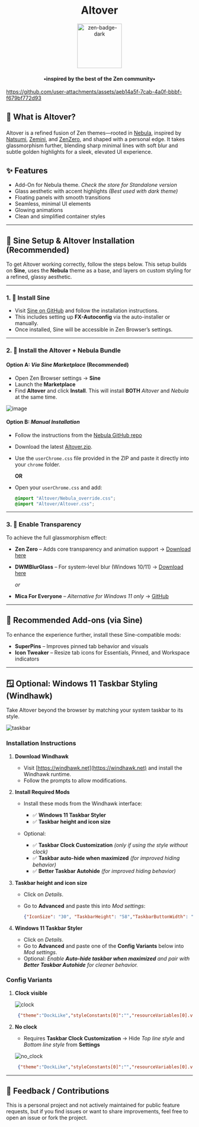 <h1 align="center">Altover</h1>

<div align="center">
    <a href="https://zen-browser.app/">
        <img width="120" alt="zen-badge-dark" src="https://github.com/user-attachments/assets/d6ab3ddf-6630-4062-92d0-22497d2a3f9a" />
    </a>
</div>
<h4 align="center">•inspired by the best of the Zen community•</h4>

https://github.com/user-attachments/assets/aeb14a5f-7cab-4a0f-bbbf-f679bf772d93

<h2 align="left">👀 What is Altover?</h2>

###

Altover is a refined fusion of Zen themes—rooted in [Nebula](https://github.com/JustAdumbPrsn/Zen-Nebula), inspired by [Natsumi](https://github.com/greeeen-dev/natsumi-browser), [Zemini](https://github.com/Mohammed55Z/Zemini), and [ZenZero](https://github.com/sameerasw/ZenZero), and shaped with a personal edge. It takes glassmorphism further, blending sharp minimal lines with soft blur and subtle golden highlights for a sleek, elevated UI experience.

###


## ✨ Features

- Add-On for Nebula theme. _Check the store for Standalone version_
- Glass aesthetic with accent highlights _(Best used with dark theme)_
- Floating panels with smooth transitions
- Seamless, minimal UI elements
- Glowing animations
- Clean and simplified container styles
---

## 💫 Sine Setup & Altover Installation (Recommended)

To get Altover working correctly, follow the steps below. This setup builds on **Sine**, uses the **Nebula** theme as a base, and layers on custom styling for a refined, glassy aesthetic.

---

### 1. 📝 Install Sine

* Visit [Sine on GitHub](https://github.com/CosmoCreeper/Sine/tree/main) and follow the installation instructions.
* This includes setting up **FX-Autoconfig** via the auto-installer or manually.
* Once installed, Sine will be accessible in Zen Browser’s settings.

---

### 2. 💎 Install the Altover + Nebula Bundle

#### Option A: *Via Sine Marketplace* (Recommended)

* Open Zen Browser settings → **Sine**
* Launch the **Marketplace**
* Find **Altover** and click **Install**. This will install **BOTH** _Altover_ and _Nebula_ at the same time.

![image](https://github.com/user-attachments/assets/a6a88c52-011f-46aa-b4be-1f8fd147ac8c)

#### Option B: *Manual Installation*

* Follow the instructions from the [Nebula GitHub repo](https://github.com/JustAdumbPrsn/Zen-Nebula)
* Download the latest [Altover.zip](https://github.com/allecsc/Altover/releases).
* Use the `userChrome.css` file provided in the ZIP and paste it directly into your `chrome` folder.

  **OR**

* Open your `userChrome.css` and add:
     ```css
     @import "Altover/Nebula_override.css";
     @import "Altover/Altover.css";
     ```
---

### 3. 🧊 Enable Transparency

To achieve the full glassmorphism effect:

* **Zen Zero** – Adds core transparency and animation support
  → [Download here](https://www.sameerasw.com/zen)

* **DWMBlurGlass** – For system-level blur (Windows 10/11)
  → [Download here](https://github.com/Maplespe/DWMBlurGlass)

  *or*

* **Mica For Everyone** – *Alternative for Windows 11 only*
  → [GitHub](https://github.com/MicaForEveryone/MicaForEveryone)

---

## 🔧 Recommended Add-ons (via Sine)

To enhance the experience further, install these Sine-compatible mods:

* **SuperPins** – Improves pinned tab behavior and visuals
* **Icon Tweaker** – Resize tab icons for Essentials, Pinned, and Workspace indicators

---

## 🪟 Optional: Windows 11 Taskbar Styling (Windhawk)

Take Altover beyond the browser by matching your system taskbar to its style.


![taskbar](https://github.com/user-attachments/assets/ed59c799-0107-4484-aba6-2a9541c2cd56)


### Installation Instructions

1. **Download Windhawk**
   - Visit [https://windhawk.net](https://windhawk.net) and install the Windhawk runtime.
   - Follow the prompts to allow modifications.

2. **Install Required Mods**
   - Install these mods from the Windhawk interface:
     - ✅ **Windows 11 Taskbar Styler**
     - ✅ **Taskbar height and icon size**
       
   - Optional:
     - ✅ **Taskbar Clock Customization** *(only if using the style without clock)*
     - ✅ **Taskbar auto-hide when maximized** *(for improved hiding behavior)*
     - ✅ **Better Taskbar Autohide** *(for improved hiding behavior)*

3. **Taskbar height and icon size**
   - Click on *Details*.
   - Go to **Advanced** and paste this into *Mod settings*:

     ```json
     {"IconSize": "30", "TaskbarHeight": "58","TaskbarButtonWidth": "44"}
     ```
4. **Windows 11 Taskbar Styler**
   - Click on *Details*.
   - Go to **Advanced** and paste one of the **Config Variants** below into *Mod settings*.
   - Optional: *Enable **Auto-hide taskbar when maximized** and pair with **Better Taskbar Autohide** for cleaner behavior.*
     
### Config Variants

1. **Clock visible**
  
   ![clock](https://github.com/user-attachments/assets/ade75433-7296-4f44-8519-ffb4f75e87e3)

   ```json
    {"theme":"DockLike","styleConstants[0]":"","resourceVariables[0].variableKey":"","resourceVariables[0].value":"","controlStyles[0].target":"Taskbar.TaskListButtonPanel#ExperienceToggleButtonRootPanel","controlStyles[0].styles[0]":"Padding=0,0,0,0","controlStyles[1].target":"Grid#SystemTrayFrameGrid","controlStyles[1].styles[0]":"Background:=<WindhawkBlur BlurAmount=\"3\" TintColor=\"#AARRGGBB\" />","controlStyles[2].target":"Taskbar.AugmentedEntryPointButton > Taskbar.TaskListButtonPanel","controlStyles[2].styles[0]":"Background:=<WindhawkBlur BlurAmount=\"3\" TintColor=\"#AARRGGBB\" />","controlStyles[1].styles[1]":"CornerRadius=15","controlStyles[3].target":"Taskbar.TaskbarFrame > Grid#RootGrid","controlStyles[3].styles[0]":"Background:=<WindhawkBlur BlurAmount=\"3\" TintColor=\"#AARRGGBB\" />","controlStyles[3].styles[1]":"CornerRadius=20","controlStyles[1].styles[2]":"Margin=8,1,127,3","controlStyles[1].styles[3]":"BorderThickness=5,1,5,1","controlStyles[1].styles[4]":"BackgroundSizing=InnerBorderEdge","controlStyles[3].styles[2]":"BorderThickness=5,1,5,1","controlStyles[4].target":"Taskbar.TaskbarFrame#TaskbarFrame","controlStyles[4].styles[0]":"Transform3D:=<CompositeTransform3D TranslateX= \"0\"/>","controlStyles[3].styles[3]":"BorderBrush:=<LinearGradientBrush StartPoint=\"0.5,0\" EndPoint=\"0.5,1\"><GradientStop Offset=\"0\" Color=\"#cccccc\"/><GradientStop Offset=\"1\" Color=\"#262626\"/></LinearGradientBrush>","controlStyles[1].styles[5]":"BorderBrush:=<LinearGradientBrush StartPoint=\"0.5,0\" EndPoint=\"0.5,1\"><GradientStop Offset=\"0\" Color=\"#cccccc\"/><GradientStop Offset=\"1\" Color=\"#262626\"/></LinearGradientBrush>","controlStyles[3].styles[4]":"BackgroundSizing=InnerBorderEdge","controlStyles[3].styles[5]":"Margin=0,1,0,3","controlStyles[3].styles[6]":"Padding=-145,1,12,-2","controlStyles[5].target":"Taskbar.TaskListLabeledButtonPanel@CommonStates > Rectangle#RunningIndicator","controlStyles[5].styles[0]":"Height=44","controlStyles[5].styles[1]":"RadiusX=5","controlStyles[5].styles[2]":"RadiusY=5","controlStyles[5].styles[3]":"StrokeThickness=1.3","controlStyles[5].styles[4]":"Stroke@InactivePointerOver:=<SolidColorBrush Color=\"{ThemeResource SystemAccentColorLight2}\" />","controlStyles[5].styles[5]":"Stroke@InactivePressed:=<SolidColorBrush Color=\"{ThemeResource SystemAccentColorLight3}\" />","controlStyles[5].styles[6]":"Stroke@ActiveNormal:=<LinearGradientBrush StartPoint=\"0.5,0\" EndPoint=\"0.5,1\"><GradientStop Offset=\"0\" Color=\"#f38518\"/><GradientStop Offset=\"1\" Color=\"{ThemeResource SystemAccentColorDark2}\"/></LinearGradientBrush>","controlStyles[5].styles[7]":"Stroke@ActivePointerOver:=<SolidColorBrush Color=\"{ThemeResource SystemAccentColorLight2}\" />","controlStyles[5].styles[8]":"Stroke@ActivePressed:=<SolidColorBrush Color=\"{ThemeResource SystemAccentColorLight3}\" />","controlStyles[5].styles[9]":"Stroke@InactiveNormal:=<LinearGradientBrush StartPoint=\"0.5,0\" EndPoint=\"0.5,1\"><GradientStop Offset=\"0\" Color=\"{ThemeResource SystemAccentColorLight2}\"/><GradientStop Offset=\"1\" Color=\"{ThemeResource SystemAccentColorDark2}\"/></LinearGradientBrush>","controlStyles[5].styles[10]":"Fill:=Transparent","controlStyles[5].styles[11]":"Width=40","controlStyles[5].styles[12]":"Visibility=Visible","controlStyles[7].target":"SystemTray.ChevronIconView","controlStyles[7].styles[0]":"Opacity=0","controlStyles[8].target":"SystemTray.NotifyIconView#NotifyItemIcon","controlStyles[8].styles[0]":"Padding=0","controlStyles[9].target":"SystemTray.OmniButton","controlStyles[9].styles[0]":"Padding=0","controlStyles[10].target":"SystemTray.Stack#ShowDesktopStack","controlStyles[10].styles[0]":"Margin=0,4,10,4","controlStyles[6].target":"SystemTray.TextIconContent > Grid#ContainerGrid > SystemTray.AdaptiveTextBlock#Base > TextBlock#InnerTextBlock","controlStyles[6].styles[0]":"FontSize=20","controlStyles[11].target":"SystemTray.ImageIconContent > Grid#ContainerGrid > Image","controlStyles[11].styles[0]":"Width=20","controlStyles[11].styles[1]":"Height=20","controlStyles[1].styles[6]":"Padding=-20,0,-10,0","controlStyles[1].styles[7]":"MaxHeight=30"}
    ```
2. **No clock**
   - Requires **Taskbar Clock Customization** -> Hide *Top line style* and *Bottom line style* from **Settings**

    ![no_clock](https://github.com/user-attachments/assets/f7a4f081-42dd-4b6d-b35d-564517e5ba66)

   ```json
    {"theme":"DockLike","styleConstants[0]":"","resourceVariables[0].variableKey":"","resourceVariables[0].value":"","controlStyles[0].target":"Taskbar.TaskListButtonPanel#ExperienceToggleButtonRootPanel","controlStyles[0].styles[0]":"Padding=0,0,0,0","controlStyles[1].target":"Grid#SystemTrayFrameGrid","controlStyles[1].styles[0]":"Background:=<WindhawkBlur BlurAmount=\"3\" TintColor=\"#AARRGGBB\" />","controlStyles[2].target":"Taskbar.AugmentedEntryPointButton > Taskbar.TaskListButtonPanel","controlStyles[2].styles[0]":"Background:=<WindhawkBlur BlurAmount=\"3\" TintColor=\"#AARRGGBB\" />","controlStyles[1].styles[1]":"CornerRadius=15","controlStyles[3].target":"Taskbar.TaskbarFrame > Grid#RootGrid","controlStyles[3].styles[0]":"Background:=<WindhawkBlur BlurAmount=\"3\" TintColor=\"#AARRGGBB\" />","controlStyles[3].styles[1]":"CornerRadius=20","controlStyles[1].styles[2]":"Margin=8,1,127,3","controlStyles[1].styles[3]":"BorderThickness=5,1,5,1","controlStyles[1].styles[4]":"BackgroundSizing=InnerBorderEdge","controlStyles[3].styles[2]":"BorderThickness=5,1,5,1","controlStyles[4].target":"Taskbar.TaskbarFrame#TaskbarFrame","controlStyles[4].styles[0]":"Transform3D:=<CompositeTransform3D TranslateX= \"0\"/>","controlStyles[3].styles[3]":"BorderBrush:=<LinearGradientBrush StartPoint=\"0.5,0\" EndPoint=\"0.5,1\"><GradientStop Offset=\"0\" Color=\"#cccccc\"/><GradientStop Offset=\"1\" Color=\"#262626\"/></LinearGradientBrush>","controlStyles[1].styles[5]":"BorderBrush:=<LinearGradientBrush StartPoint=\"0.5,0\" EndPoint=\"0.5,1\"><GradientStop Offset=\"0\" Color=\"#cccccc\"/><GradientStop Offset=\"1\" Color=\"#262626\"/></LinearGradientBrush>","controlStyles[3].styles[4]":"BackgroundSizing=InnerBorderEdge","controlStyles[3].styles[5]":"Margin=0,1,0,3","controlStyles[3].styles[6]":"Padding=-145,1,12,-2","controlStyles[5].target":"Taskbar.TaskListLabeledButtonPanel@CommonStates > Rectangle#RunningIndicator","controlStyles[5].styles[0]":"Height=44","controlStyles[5].styles[1]":"RadiusX=5","controlStyles[5].styles[2]":"RadiusY=5","controlStyles[5].styles[3]":"StrokeThickness=1.3","controlStyles[5].styles[4]":"Stroke@InactivePointerOver:=<SolidColorBrush Color=\"{ThemeResource SystemAccentColorLight2}\" />","controlStyles[5].styles[5]":"Stroke@InactivePressed:=<SolidColorBrush Color=\"{ThemeResource SystemAccentColorLight3}\" />","controlStyles[5].styles[6]":"Stroke@ActiveNormal:=<LinearGradientBrush StartPoint=\"0.5,0\" EndPoint=\"0.5,1\"><GradientStop Offset=\"0\" Color=\"#f38518\"/><GradientStop Offset=\"1\" Color=\"{ThemeResource SystemAccentColorDark2}\"/></LinearGradientBrush>","controlStyles[5].styles[7]":"Stroke@ActivePointerOver:=<SolidColorBrush Color=\"{ThemeResource SystemAccentColorLight2}\" />","controlStyles[5].styles[8]":"Stroke@ActivePressed:=<SolidColorBrush Color=\"{ThemeResource SystemAccentColorLight3}\" />","controlStyles[5].styles[9]":"Stroke@InactiveNormal:=<LinearGradientBrush StartPoint=\"0.5,0\" EndPoint=\"0.5,1\"><GradientStop Offset=\"0\" Color=\"{ThemeResource SystemAccentColorLight2}\"/><GradientStop Offset=\"1\" Color=\"{ThemeResource SystemAccentColorDark2}\"/></LinearGradientBrush>","controlStyles[5].styles[10]":"Fill:=Transparent","controlStyles[5].styles[11]":"Width=40","controlStyles[5].styles[12]":"Visibility=Visible","controlStyles[7].target":"SystemTray.ChevronIconView","controlStyles[7].styles[0]":"Opacity=0","controlStyles[8].target":"SystemTray.NotifyIconView#NotifyItemIcon","controlStyles[8].styles[0]":"Padding=0","controlStyles[9].target":"SystemTray.OmniButton","controlStyles[9].styles[0]":"Padding=0","controlStyles[10].target":"SystemTray.Stack#ShowDesktopStack","controlStyles[10].styles[0]":"Margin=0,4,10,4","controlStyles[6].target":"SystemTray.TextIconContent > Grid#ContainerGrid > SystemTray.AdaptiveTextBlock#Base > TextBlock#InnerTextBlock","controlStyles[6].styles[0]":"FontSize=20","controlStyles[11].target":"SystemTray.ImageIconContent > Grid#ContainerGrid > Image","controlStyles[11].styles[0]":"Width=20","controlStyles[11].styles[1]":"Height=20","controlStyles[1].styles[6]":"Padding=-20,0,-30,0","controlStyles[1].styles[7]":"MaxHeight=30"}
    ```

---

## 📣 Feedback / Contributions

This is a personal project and not actively maintained for public feature requests, but if you find issues or want to share improvements, feel free to open an issue or fork the project.
